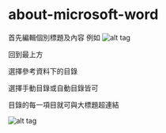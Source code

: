 # about-microsoft-word

首先編輯個別標題及內容
例如
![alt tag](https://i.imgur.com/uqfGzIH.png)

回到最上方

選擇參考資料下的目錄

選擇手動目錄或自動目錄皆可

目錄的每一項目就可與大標題超連結

![alt tag](https://i.imgur.com/FvqLuKm.png)
